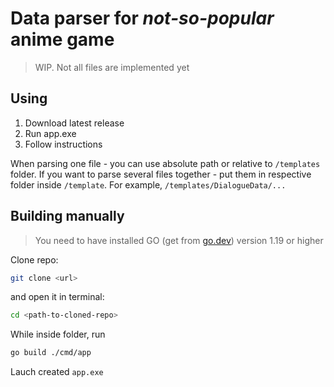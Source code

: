 # Data parser for *not-so-popular* anime game

> WIP. Not all files are implemented yet

## Using
1. Download latest release
1. Run app.exe
1. Follow instructions

When parsing one file - you can use absolute path or relative to `/templates` folder.
If you want to parse several files together - put them in respective folder inside `/template`. For example, `/templates/DialogueData/...`

## Building manually
> You need to have installed GO (get from [go.dev](https://go.dev)) version 1.19 or higher

Clone repo:
```sh
git clone <url>
```
and open it in terminal:
```sh
cd <path-to-cloned-repo>
```
While inside folder, run 
```sh
go build ./cmd/app
```
Lauch created `app.exe`
